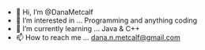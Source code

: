 - 👋 Hi, I’m @DanaMetcalf
- 👀 I’m interested in ... Programming and anything coding
- 🌱 I’m currently learning ... Java & C++
- 📫 How to reach me ... dana.n.metcalf@gmail.com

<!---
DanaMetcalf/DanaMetcalf is a ✨ special ✨ repository because its `README.md` (this file) appears on your GitHub profile.
You can click the Preview link to take a look at your changes.
--->

